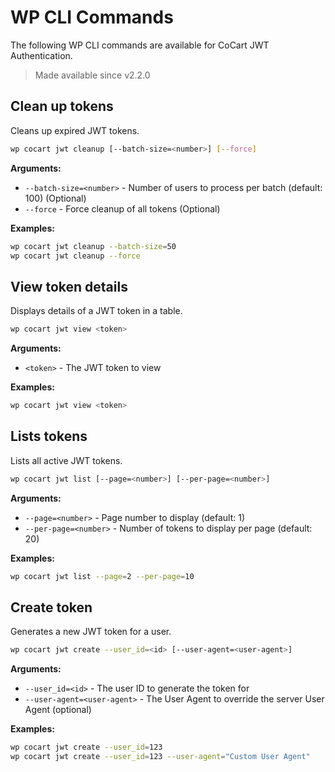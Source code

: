 # WP CLI Commands

The following WP CLI commands are available for CoCart JWT Authentication.

> Made available since v2.2.0

## Clean up tokens

Cleans up expired JWT tokens.

```bash
wp cocart jwt cleanup [--batch-size=<number>] [--force]
```

**Arguments:**

* `--batch-size=<number>` - Number of users to process per batch (default: 100) (Optional)
* `--force` - Force cleanup of all tokens (Optional)

**Examples:**

```bash
wp cocart jwt cleanup --batch-size=50
wp cocart jwt cleanup --force
```

## View token details

Displays details of a JWT token in a table.

```bash
wp cocart jwt view <token>
```

**Arguments:**

* `<token>` - The JWT token to view

**Examples:**

```bash
wp cocart jwt view <token>
```

## Lists tokens

Lists all active JWT tokens.

```bash
wp cocart jwt list [--page=<number>] [--per-page=<number>]
```

**Arguments:**

* `--page=<number>` - Page number to display (default: 1)
* `--per-page=<number>` - Number of tokens to display per page (default: 20)

**Examples:**

```bash
wp cocart jwt list --page=2 --per-page=10
```

## Create token

Generates a new JWT token for a user.

```bash
wp cocart jwt create --user_id=<id> [--user-agent=<user-agent>]
```

**Arguments:**

* `--user_id=<id>` - The user ID to generate the token for
* `--user-agent=<user-agent>` - The User Agent to override the server User Agent (optional)

**Examples:**

```bash
wp cocart jwt create --user_id=123
wp cocart jwt create --user_id=123 --user-agent="Custom User Agent"
```
